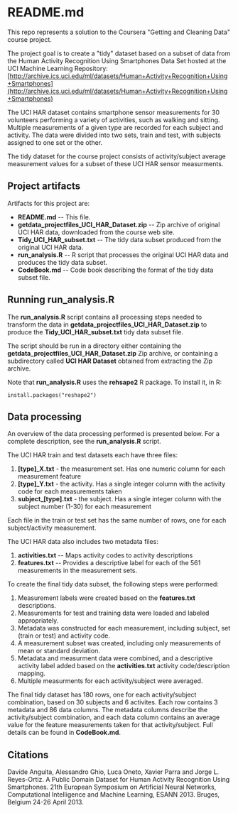 # README.md

This repo represents a solution to the Coursera "Getting and Cleaning Data" course project.

The project goal is to create a "tidy" dataset based on a subset of data from the
Human Activity Recognition Using Smartphones Data Set hosted at the UCI Machine
Learning Repository: [http://archive.ics.uci.edu/ml/datasets/Human+Activity+Recognition+Using+Smartphones](http://archive.ics.uci.edu/ml/datasets/Human+Activity+Recognition+Using+Smartphones)

The UCI HAR dataset contains smartphone sensor measurements for 30 volunteers performing
a variety of activities, such as walking and sitting. 
Multiple measurements of a given type are recorded for each subject and activity.
The data were divided into two sets, train and test, with subjects assigned
to one set or the other.

The tidy dataset for the course project consists of activity/subject average measurement
values for a subset of these UCI HAR sensor measurments.

## Project artifacts
Artifacts for this project are:

* **README.md** -- This file.
* **getdata\_projectfiles\_UCI\_HAR\_Dataset.zip** -- Zip archive of original
UCI HAR data, downloaded from the course web site.
* **Tidy\_UCI\_HAR\_subset.txt** -- The tidy data subset produced from the original
UCI HAR data.
* **run\_analysis.R** -- R script that processes the original UCI HAR data
and produces the tidy data subset.
* **CodeBook.md** -- Code book describing the format of the tidy data subset file.

## Running run\_analysis.R

The **run\_analysis.R** script contains all processing steps needed to transform the
data in **getdata\_projectfiles\_UCI\_HAR\_Dataset.zip** to produce the
**Tidy\_UCI\_HAR\_subset.txt** tidy data subset file.

The script should be run in a directory either containing the
**getdata\_projectfiles\_UCI\_HAR\_Dataset.zip** Zip archive, or containing a subdirectory
called **UCI HAR Dataset** obtained from extracting the Zip archive.

Note that **run\_analysis.R** uses the **rehsape2** R package. To install it, in R:

`install.packages("reshape2")`


## Data processing

An overview of the data processing performed is presented below. For a complete
description, see the **run\_analysis.R** script.

The UCI HAR train and test datasets each have three files:

1. **[type]\_X.txt** - the measurement set. Has one numeric column for each measurement feature
2. **[type]\_Y.txt** - the activity. Has a single integer column with the activity code for each measurements taken
3. **subject\_[type].txt** - the subject. Has a single integer column with the subject number (1-30) for each measurement

Each file in the train or test set has the same number of rows, one for each 
subject/activity measurement.

The UCI HAR data also includes two metadata files:

1. **activities.txt** -- Maps activity codes to activity descriptions
2. **features.txt** -- Provides a descriptive label for each of the 561 measurements
in the measurement sets.

To create the final tidy data subset, the following steps were performed:

1. Measurement labels were created based on the **features.txt** descriptions.
2. Measurements for test and training data were loaded and labeled appropriately.
3. Metadata was constructed for each measurement, including subject, set (train
or test) and activity code.
4. A measurement subset was created, including only measurements of mean or
standard deviation.
5. Metadata and measurment data were combined, and a descriptive activity
label added based on the **activities.txt** activity code/description mapping.
6. Multiple measurments for each activity/subject were averaged.

The final tidy dataset has 180 rows, one for each activity/subject combination, based
on 30 subjects and 6 activites. Each row contains 3 metadata and 86 data columns.
The metadata columns describe the activity/subject combination, and each data column
contains an average value for the feature measurements taken for that
activity/subject. Full details can be found in **CodeBook.md**.

## Citations

Davide Anguita, Alessandro Ghio, Luca Oneto, Xavier Parra and Jorge L. Reyes-Ortiz. 
A Public Domain Dataset for Human Activity Recognition Using Smartphones. 
21th European Symposium on Artificial Neural Networks, Computational Intelligence 
and Machine Learning, ESANN 2013. Bruges, Belgium 24-26 April 2013.



